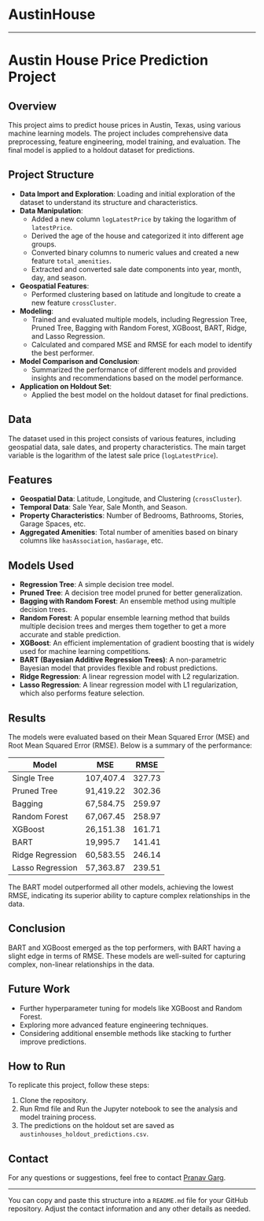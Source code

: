 # AustinHouse
---

# Austin House Price Prediction Project

## Overview
This project aims to predict house prices in Austin, Texas, using various machine learning models. The project includes comprehensive data preprocessing, feature engineering, model training, and evaluation. The final model is applied to a holdout dataset for predictions.

## Project Structure
- **Data Import and Exploration**: Loading and initial exploration of the dataset to understand its structure and characteristics.
- **Data Manipulation**:
  - Added a new column `logLatestPrice` by taking the logarithm of `latestPrice`.
  - Derived the age of the house and categorized it into different age groups.
  - Converted binary columns to numeric values and created a new feature `total_amenities`.
  - Extracted and converted sale date components into year, month, day, and season.
- **Geospatial Features**:
  - Performed clustering based on latitude and longitude to create a new feature `crossCluster`.
- **Modeling**:
  - Trained and evaluated multiple models, including Regression Tree, Pruned Tree, Bagging with Random Forest, XGBoost, BART, Ridge, and Lasso Regression.
  - Calculated and compared MSE and RMSE for each model to identify the best performer.
- **Model Comparison and Conclusion**:
  - Summarized the performance of different models and provided insights and recommendations based on the model performance.
- **Application on Holdout Set**:
  - Applied the best model on the holdout dataset for final predictions.

## Data
The dataset used in this project consists of various features, including geospatial data, sale dates, and property characteristics. The main target variable is the logarithm of the latest sale price (`logLatestPrice`).

## Features
- **Geospatial Data**: Latitude, Longitude, and Clustering (`crossCluster`).
- **Temporal Data**: Sale Year, Sale Month, and Season.
- **Property Characteristics**: Number of Bedrooms, Bathrooms, Stories, Garage Spaces, etc.
- **Aggregated Amenities**: Total number of amenities based on binary columns like `hasAssociation`, `hasGarage`, etc.

## Models Used
- **Regression Tree**: A simple decision tree model.
- **Pruned Tree**: A decision tree model pruned for better generalization.
- **Bagging with Random Forest**: An ensemble method using multiple decision trees.
- **Random Forest**: A popular ensemble learning method that builds multiple decision trees and merges them together to get a more accurate and stable prediction.
- **XGBoost**: An efficient implementation of gradient boosting that is widely used for machine learning competitions.
- **BART (Bayesian Additive Regression Trees)**: A non-parametric Bayesian model that provides flexible and robust predictions.
- **Ridge Regression**: A linear regression model with L2 regularization.
- **Lasso Regression**: A linear regression model with L1 regularization, which also performs feature selection.

## Results
The models were evaluated based on their Mean Squared Error (MSE) and Root Mean Squared Error (RMSE). Below is a summary of the performance:

| Model              | MSE       | RMSE     |
|--------------------|-----------|----------|
| Single Tree        | 107,407.4 | 327.73   |
| Pruned Tree        | 91,419.22 | 302.36   |
| Bagging            | 67,584.75 | 259.97   |
| Random Forest      | 67,067.45 | 258.97   |
| XGBoost            | 26,151.38 | 161.71   |
| BART               | 19,995.7  | 141.41   |
| Ridge Regression   | 60,583.55 | 246.14   |
| Lasso Regression   | 57,363.87 | 239.51   |

The BART model outperformed all other models, achieving the lowest RMSE, indicating its superior ability to capture complex relationships in the data.

## Conclusion
BART and XGBoost emerged as the top performers, with BART having a slight edge in terms of RMSE. These models are well-suited for capturing complex, non-linear relationships in the data.

## Future Work
- Further hyperparameter tuning for models like XGBoost and Random Forest.
- Exploring more advanced feature engineering techniques.
- Considering additional ensemble methods like stacking to further improve predictions.

## How to Run
To replicate this project, follow these steps:

1. Clone the repository.
2. Run Rmd file and Run the Jupyter notebook to see the analysis and model training process.
3. The predictions on the holdout set are saved as `austinhouses_holdout_predictions.csv`.

## Contact
For any questions or suggestions, feel free to contact [Pranav Garg](mailto:pranavgarg71@gmail.com).

---

You can copy and paste this structure into a `README.md` file for your GitHub repository. Adjust the contact information and any other details as needed.
